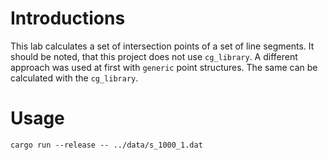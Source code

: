 # Introductions

This lab calculates a set of intersection points of a set of line segments.
It should be noted, that this project does not use `cg_library`. A different approach was used at first with `generic` point structures.
The same can be calculated with the `cg_library`.

# Usage

`cargo run --release -- ../data/s_1000_1.dat`

